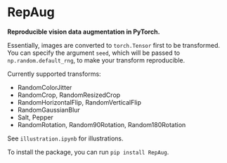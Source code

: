 # RepAug

**Reproducible vision data augmentation in PyTorch.**

Essentially, images are converted to `torch.Tensor` first to be transformed. You can specify the argument `seed`, which will be passed to `np.random.default_rng`, to make your transform reproducible.

Currently supported transforms:
- RandomColorJitter
- RandomCrop, RandomResizedCrop
- RandomHorizontalFlip, RandomVerticalFlip
- RandomGaussianBlur
- Salt, Pepper
- RandomRotation, Random90Rotation, Random180Rotation

See `illustration.ipynb` for illustrations.

To install the package, you can run `pip install RepAug`.
